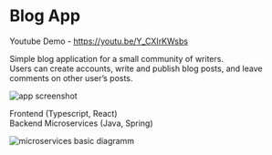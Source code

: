 # Blog App

Youtube Demo - https://youtu.be/Y_CXIrKWsbs

Simple blog application for a small community of writers.  
Users can create accounts, write and publish blog posts, and leave comments on other user’s posts.

![app screenshot](https://firebasestorage.googleapis.com/v0/b/ana-levit-portfolio-ts.appspot.com/o/blog.png?alt=media&token=2c6daf5f-1880-4fb9-b0c3-a6dd9a99230f)

Frontend (Typescript, React)  
Backend Microservices (Java, Spring)

![microservices basic diagramm](https://firebasestorage.googleapis.com/v0/b/ana-levit-portfolio-ts.appspot.com/o/blogDiagramm.png?alt=media&token=c33d708d-0e5a-49d6-a983-0b3bde4a175e)
